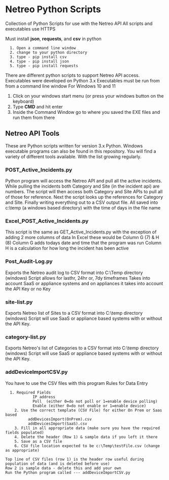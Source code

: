 # Netreo Python Scripts
Collection of Python Scripts for use with the Netreo API
All scripts and executables use HTTPS

Must install **json**, **requests**, and **csv** in python

      1. Open a command line window 
      2. change to your python directory
      3. type - pip install csv
      4. type - pip install json
      5. type - pip install requests
    
There are different python scripts to support Netreo API access.
Executables were developed on Python 3.x
Executables must be run from from a command line window
For Windows 10 and 11
1. Click on your windows start menu (or press your windows button on the keyboard)
2. Type **CMD** and hit enter
3. Inside the Command Window go to where you saved the EXE files and run them from there

## Netreo API Tools 
These are Python scripts written for version 3.x Python. 
Windows executable programs can also be found in this repository. 
You will find a variety of different tools available. With the list growing regularly.

### POST_Active_Incidents.py 
Python program will access the Netreo API and pull all the active incidents. 
While pulling the incidents both Category and Site (in the incident api) are numbers. 
The script will then access both Category and Site APIs to pull all of those for reference. 
Next the script looks up the references for Category and Site. 
Finally writing everything out to a CSV output file.
All saved into c:\temp (a windows based directory) with the time of days in the file name

### Excel_POST_Active_Incidents.py
This script is the same as GET_Active_Incidents.py with the exception of adding 2 more columns of data
In Excel these would be Column G (7) & H (8)
Column G adds todays date and time that the program was run
Column H is a calculation for how long the incident has been active

### Post_Audit-Log.py
Exports the Netreo audit log to CSV format into C:\Temp directory (windows)
Script allows for lasthr, 24hr or, 7dy timeframes
Takes into account SaaS or appliance systems and on appliances it 
    takes into account the API Key or no Key

### site-list.py
Exports Netreo list of Sites to a CSV format into C:\temp directory (windows)
Script will use SaaS or appliance based systems with or without the API Key.

### category-list.py
Exports Netreo's list of Categories to a CSV format into C:\temp directory (windows)
Script will use SaaS or appliance based systems with or without the API Key.

### addDeviceImportCSV.py
You have to use the CSV files with this program
Rules for Data Entry

      1. Required Fields
                IP address
                Poll  (either 0=do not poll or 1=enable device polling)
                Enable (either 0=do not enable or 1=enable device)
        2. Use the correct template (CSV File) for either On Prem or Saas based
              addDevicesImport(OnPrem).csv
              addDevicesImport(SaaS).csv
        3. Fill in all appropriate data (make sure you have the required fields populated)
        4. Delete the header (Row 1) & sample data if you left it there
        5. Save as a CSV file
        6. CSV file location expected to be c:\Temp\testFile.csv (change as appropriate)

    Top line of CSV files (row 1) is the header row useful during population of data (and is deleted before use)
    Row 2 is sample data - delete this and add your own
    Run the Python program called --- addDeviceImportCSV.py

